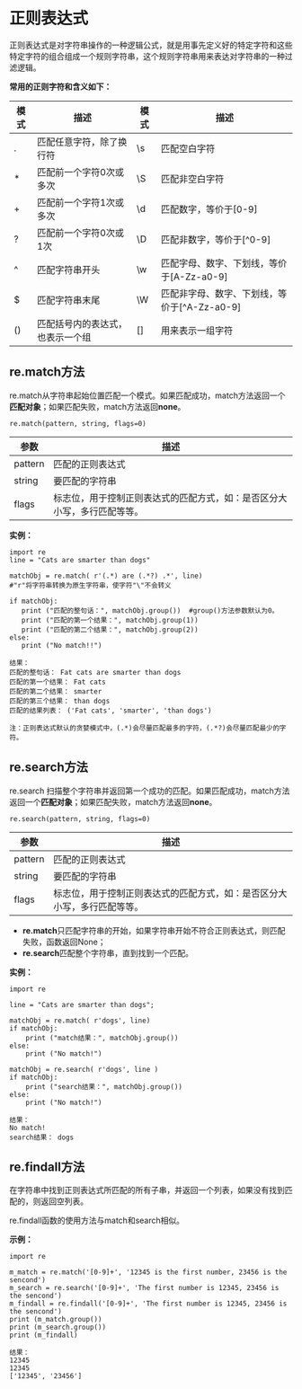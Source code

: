 # 正则表达式
正则表达式是对字符串操作的一种逻辑公式，就是用事先定义好的特定字符和这些特定字符的组合组成一个规则字符串，这个规则字符串用来表达对字符串的一种过滤逻辑。

**常用的正则字符和含义如下：**

| 模式 | 描述 | 模式 | 描述 |
| --- | --- | --- | --- |
| . | 匹配任意字符，除了换行符 | \s | 匹配空白字符 |
| * | 匹配前一个字符0次或多次 | \S | 匹配非空白字符 |
| + | 匹配前一个字符1次或多次 | \d | 匹配数字，等价于[0-9] |
| ? | 匹配前一个字符0次或1次 | \D | 匹配非数字，等价于[^0-9] |
| ^ | 匹配字符串开头 | \w | 匹配字母、数字、下划线，等价于[A-Zz-a0-9] |
| $ | 匹配字符串末尾 | \W | 匹配非字母、数字、下划线，等价于[^A-Zz-a0-9] |
| () | 匹配括号内的表达式，也表示一个组 | [] | 用来表示一组字符 |

## re.match方法
re.match从字符串起始位置匹配一个模式。如果匹配成功，match方法返回一个**匹配对象**；如果匹配失败，match方法返回**none**。
```
re.match(pattern, string, flags=0)
```
| 参数 | 描述 |
| --- | --- |
| pattern | 匹配的正则表达式 |
| string | 要匹配的字符串 |
| flags | 标志位，用于控制正则表达式的匹配方式，如：是否区分大小写，多行匹配等等。|

**实例：**
```
import re
line = "Cats are smarter than dogs"
 
matchObj = re.match( r'(.*) are (.*?) .*', line) 
#"r"将字符串转换为原生字符串，使字符"\"不会转义
 
if matchObj:
   print ("匹配的整句话：", matchObj.group())  #group()方法参数默认为0。
   print ("匹配的第一个结果：", matchObj.group(1))
   print ("匹配的第二个结果：", matchObj.group(2))
else:
   print ("No match!!")

结果：
匹配的整句话： Fat cats are smarter than dogs
匹配的第一个结果： Fat cats
匹配的第二个结果： smarter
匹配的第三个结果： than dogs
匹配的结果列表： ('Fat cats', 'smarter', 'than dogs')

注：正则表达式默认的贪婪模式中，(.*)会尽量匹配最多的字符，(.*?)会尽量匹配最少的字符。
```

## re.search方法
re.search 扫描整个字符串并返回第一个成功的匹配。如果匹配成功，match方法返回一个**匹配对象**；如果匹配失败，match方法返回**none**。
```
re.search(pattern, string, flags=0)
```
| 参数 | 描述 |
| --- | --- |
| pattern | 匹配的正则表达式 |
| string | 要匹配的字符串 |
| flags | 标志位，用于控制正则表达式的匹配方式，如：是否区分大小写，多行匹配等等。|

* **re.match**只匹配字符串的开始，如果字符串开始不符合正则表达式，则匹配失败，函数返回None；
* **re.search**匹配整个字符串，直到找到一个匹配。

**实例：**
```
import re
 
line = "Cats are smarter than dogs";
 
matchObj = re.match( r'dogs', line)
if matchObj:
    print ("match结果：", matchObj.group())
else:
    print ("No match!")
 
matchObj = re.search( r'dogs', line )
if matchObj:
    print ("search结果：", matchObj.group())
else:
    print ("No match!")

结果：
No match!
search结果： dogs
```

## re.findall方法
在字符串中找到正则表达式所匹配的所有子串，并返回一个列表，如果没有找到匹配的，则返回空列表。

re.findall函数的使用方法与match和search相似。

**示例：**
```
import re

m_match = re.match('[0-9]+', '12345 is the first number, 23456 is the sencond')
m_search = re.search('[0-9]+', 'The first number is 12345, 23456 is the sencond')
m_findall = re.findall('[0-9]+', 'The first number is 12345, 23456 is the sencond')
print (m_match.group())
print (m_search.group())
print (m_findall)

结果：
12345
12345
['12345', '23456']
```